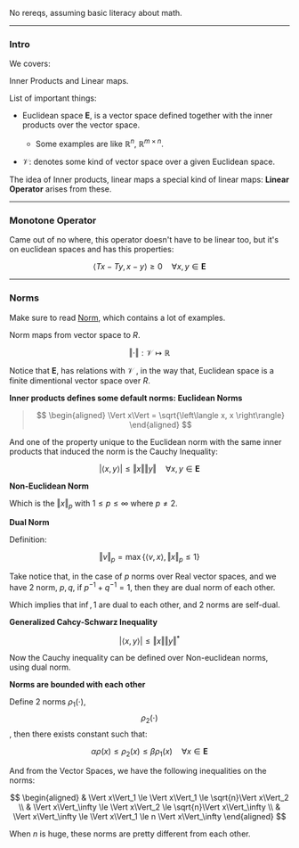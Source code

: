 No rereqs, assuming basic literacy about math. 

---
### **Intro**

We covers: 

Inner Products and Linear maps. 

List of important things: 

* Euclidean space $\mathbf{E}$, is a vector space defined together with the inner products over the vector space. 
  * Some examples are like $\mathbb{R}^n$, $\mathbb{R}^{m\times n}$. 

* $\mathcal{V}$: denotes some kind of vector space over a given Euclidean space. 

The idea of Inner products, linear maps a special kind of linear maps: **Linear Operator** arises from these. 


---
### **Monotone Operator**

Came out of no where, this operator doesn't have to be linear too, but it's on euclidean spaces and has this properties: 

$$
\left\langle Tx - Ty, x - y \right\rangle \ge 0 \quad \forall x, y \in \mathbf{E}
$$


---
### **Norms**

Make sure to read [Norm](../../AMATH%20584%20Numerical%20Linear%20Algebra/Matrix%20Theory/Norm.md), which contains a lot of examples. 

Norm maps from vector space to $R$. 

$$
\Vert \cdot \Vert : \mathcal{V} \mapsto \mathbb{R} 
$$

Notice that $\mathbf{E}$, has relations with $\mathcal{V}$ , in the way that, Euclidean space is a finite dimentional vector space over $R$. 

**Inner products defines some default norms: Euclidean Norms**

> $$
> \begin{aligned}
>   \Vert x\Vert = \sqrt{\left\langle x, x \right\rangle}
> \end{aligned}
> $$

And one of the property unique to the Euclidean norm with the same inner products that induced the norm is the Cauchy Inequality: 

$$
|\left\langle x, y \right\rangle| \le \Vert x\Vert \Vert  y\Vert \quad \forall 
x, y \in \mathbf{E}
$$

**Non-Euclidean Norm**

Which is the $\Vert x \Vert_p$  with $1\le p \le \infty$ where $p \neq 2$. 

**Dual Norm**

Definition: 

$$
\Vert v\Vert_p = \max\{\left\langle v, x \right\rangle, \Vert x\Vert_p\le 1\}
$$

Take notice that, in the case of $p$ norms over Real vector spaces, and we have 2 norm, $p, q$, if $p^{-1} + q^{-1} = 1$, then they are dual norm of each other. 

Which implies that $\inf, 1$ are dual to each other, and $2$ norms are self-dual. 


**Generalized Cahcy-Schwarz Inequality**

$$
|\left\langle x, y \right\rangle| \le 
\Vert x\Vert  \Vert y\Vert^*
$$

Now the Cauchy inequality can be defined over Non-euclidean norms, using dual norm. 

**Norms are bounded with each other**

Define 2 norms $\rho_1(\cdot)$, $$\rho_2(\cdot)$$, then there exists constant such that: 

$$
\alpha \rho(x) \le \rho_2(x) \le \beta \rho_1(x) \quad \forall x \in \mathbf{E}
$$

And from the Vector Spaces, we have the following inequalities on the norms: 

$$
\begin{aligned}
  & \Vert x\Vert_1 \le \Vert x\Vert_1 \le \sqrt{n}\Vert x\Vert_2
  \\
  & \Vert x\Vert_\infty \le \Vert x\Vert_2 \le \sqrt{n}\Vert x\Vert_\infty
  \\
  & \Vert x\Vert_\infty \le  \Vert x\Vert_1 \le n \Vert x\Vert_\infty 
\end{aligned}
$$

When $n$ is huge, these norms are pretty different from each other. 

